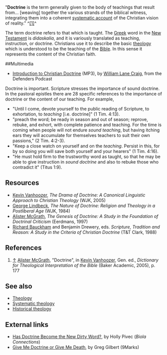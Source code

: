 "**Doctrine** is the term generally given to the body of teachings
that result from... [weaving] together the various strands of the
biblical witness, integrating them into a coherent
[systematic account](Systematic_theology "Systematic theology") of
the Christian vision of reality." ^[[1]](#note-0)^

The term doctrine refers to that which is taught. The
[Greek](Greek "Greek") word in the
[New Testament](New_Testament "New Testament") is *didaskalia*, and
it is variously translated as teaching, instruction, or doctrine.
Christians use it to describe the basic
[theology](Theology "Theology") which is understood to be the
teaching of the [Bible](Bible "Bible"). In this sense it represents
the content of the Christian faith.

##Multimedia

-   [Introduction to Christian Doctrine](http://www.rfmedia.org/RF_audio_video/Defender_podcast/IntroductiontoChristianDoctrine.mp3)
    (MP3), by
    [William Lane Craig](William_Lane_Craig "William Lane Craig"), from
    the Defenders Podcast

Doctrine is important. Scripture stresses the importance of sound
doctrine. In the pastoral epistles there are 28 specific references
to the importance of doctrine or the content of our teaching. For
example,

-   "Until I come, devote yourself to the public reading of
    Scripture, to exhortation, to *teaching* [i.e. doctrine]" (1 Tim.
    4:13).
-   "preach the word; be ready in season and out of season;
    ﻿reprove, rebuke, and exhort, with complete patience and teaching.
    For the time is coming when people will not endure
    *sound﻿ teaching*, but having itching ears they will accumulate for
    themselves teachers to suit their own passions," (2 Tim. 4:2-3).
-   "Keep a close watch on yourself and on the *teaching*. Persist
    in this, for by so doing you will save both yourself and your
    hearers" (1 Tim. 4:16).
-   "He must hold firm to the trustworthy word as taught, so that
    he may be able to give instruction in *sound doctrine* and also to
    rebuke those who contradict it" (Titus 1:9).

## Resources

-   [Kevin Vanhoozer](Kevin_Vanhoozer "Kevin Vanhoozer"),
    *The Drama of Doctrine: A Canonical Linguistic Approach to Christian Theology*
    (WJK, 2005)
-   [George Lindbeck](George_Lindbeck "George Lindbeck"),
    *The Nature of Doctrine: Religion and Theology in a Postliberal Age*
    (WJK, 1984)
-   [Alister McGrath](Alister_McGrath "Alister McGrath"),
    *The Genesis of Doctrine: A Study in the Foundation of Doctrinal Criticism*
    (Eerdmans, 1997)
-   [Richard Bauckham](Richard_Bauckham "Richard Bauckham") and
    Benjamin Drewery, eds.
    *Scripture, Tradition and Reason: A Study in the Criteria of Christian Doctrine*
    (T&T Clark, 1988)

## References

1.  [↑](#ref-0)
    [Alister McGrath](Alister_McGrath "Alister McGrath"), "Doctrine",
    in [Kevin Vanhoozer](Kevin_Vanhoozer "Kevin Vanhoozer"), Gen. ed.,
    *Dictionary for Theological Interpretation of the Bible* (Baker
    Academic, 2005), p. 177

## See also

-   [Theology](Theology "Theology")
-   [Systematic theology](Systematic_theology "Systematic theology")
-   [Historical theology](Historical_theology "Historical theology")

## External links

-   [Has Doctrine Become the New Dirty Word?](http://www.biola.edu/admin/connections/articles/06summer/d_word.cfm),
    by Holly Pivec (*Biola Connections*)
-   [Give Me Doctrine or Give Me Death](http://9marks.org/partner/Article_Display_Page/0,,PTID314526%7CCHID598014%7CCIID2249932,00.html),
    by Greg Gilbert (9Marks)



